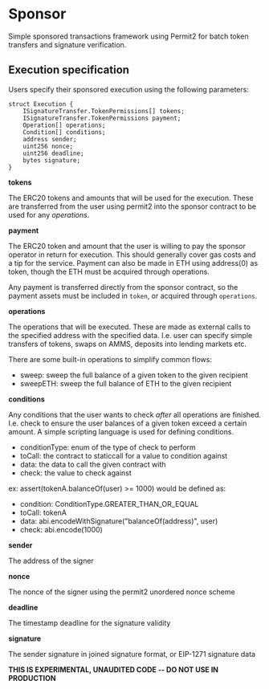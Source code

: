 # Sponsor

Simple sponsored transactions framework using Permit2 for batch token transfers and signature verification.

## Execution specification

Users specify their sponsored execution using the following parameters:


```solidity
struct Execution {
    ISignatureTransfer.TokenPermissions[] tokens;
    ISignatureTransfer.TokenPermissions payment;
    Operation[] operations;
    Condition[] conditions;
    address sender;
    uint256 nonce;
    uint256 deadline;
    bytes signature;
}

```

**tokens**

The ERC20 tokens and amounts that will be used for the execution. These are transferred from the user using permit2 into the sponsor contract to be used for any _operations_.

**payment**

The ERC20 token and amount that the user is willing to pay the sponsor operator in return for execution. This should generally cover gas costs and a tip for the service. Payment can also be made in ETH using address(0) as token, though the ETH must be acquired through operations.

Any payment is transferred directly from the sponsor contract, so the payment assets must be included in `token`, or acquired through `operations`.

**operations**

The operations that will be executed. These are made as external calls to the specified address with the specified data. I.e. user can specify simple transfers of tokens, swaps on AMMS, deposits into lending markets etc.

There are some built-in operations to simplify common flows:
- sweep: sweep the full balance of a given token to the given recipient
- sweepETH: sweep the full balance of ETH to the given recipient


**conditions**

Any conditions that the user wants to check _after_ all operations are finished. I.e. check to ensure the user balances of a given token exceed a certain amount. A simple scripting language is used for defining conditions.

- conditionType: enum of the type of check to perform
- toCall: the contract to staticcall for a value to condition against
- data: the data to call the given contract with
- check: the value to check against

ex: assert(tokenA.balanceOf(user) >= 1000) would be defined as:
- condition: ConditionType.GREATER_THAN_OR_EQUAL
- toCall: tokenA
- data: abi.encodeWithSignature("balanceOf(address)", user)
- check: abi.encode(1000)

**sender**

The address of the signer

**nonce**

The nonce of the signer using the permit2 unordered nonce scheme

**deadline**

The timestamp deadline for the signature validity

**signature**

The sender signature in joined signature format, or EIP-1271 signature data


**THIS IS EXPERIMENTAL, UNAUDITED CODE -- DO NOT USE IN PRODUCTION**
